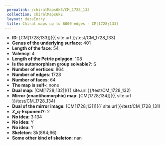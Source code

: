 ```yaml
--- 
 permalink: /chiralMaps6kE/CM_1728_133 
 collection: chiralMaps6kE
 layout: dataEntry
 title: Chiral maps up to 6000 edges - CM[1728;133]
---
```


- **ID**: [CM[1728;133]]({{ site.url }}/test/CM_1728_133)
- **Genus of the underlying surface**: 401
- **Length of the face**: 54
- **Valency**: 4
- **Length of the Petrie polygon**: 108
- **Is the automorphism group solvable?**: S
- **Number of vertices**: 864
- **Number of edges**: 1728
- **Number of faces**: 64
- **The map is self-**: none
- **Dual map**: [CM[1728;132]]({{ site.url }}/test/CM_1728_132)
- **Mirror (enantihomorphic) map**: [CM[1728;134]]({{ site.url }}/test/CM_1728_134)
- **Dual of the mirror image**: [CM[1728;131]]({{ site.url }}/test/CM_1728_131)
- **Z_q-Exponent?**: 2
- **No idea**:  3:134
- **No idea**: Y
- **No idea**: Y
- **Skeleton**: Sk(864;66)
- **Some other kind of skeleton**: nan
